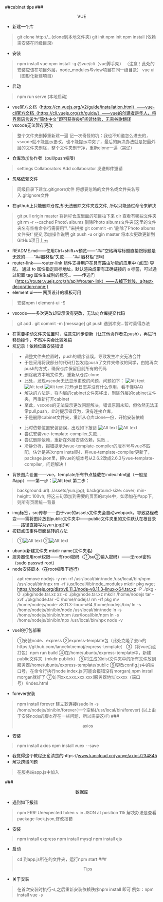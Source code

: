 ##cabinet tips
###<center>VUE</center>
* 新建一个库
> git clone http://...(clone到本地文件夹)
> git init
> npm init
> npm install (依赖需安装在同级目录)
* 安装
> npm install vue
> npm install -g @vue/cli（vue脚手架）
> （注意！此处的安装应该在项目外层，node_modules与view项目在同一级目录）
> vue ui（图形化新建项目）
* 启动
> npm run serve (本地启动)
* vue官方文档（https://cn.vuejs.org/v2/guide/installation.html）——vue-cli官方文档（https://cli.vuejs.org/zh/guide/）——vue的创建者是华人，将界面语言设为“简体中文”即可获得良好阅读体验，无需谷歌翻译
* vscode无法暂存更改
>整个文件夹删掉重新建一遍
>记一次奇怪的坑：我也不知道怎么进去的，vscode就不能显示更改，也不能提示冲突了，最后的解决办法就是把最外层的文件夹删除，整个文件夹删干净，重新clone一遍（哭辽）
* 仓库添加协作者（pull/push权限）
>settings
>Collaborators
>Add collaborator
>发送邮件邀请
* 忽略依赖文件
>同级目录下建立.gitignore文件
>将想要忽略的文件名或文件夹名写入.gitignore文件
* 在github上只能删除仓库,却无法删除文件夹或文件, 所以只能通过命令来解决
>git pull origin master 将远程仓库里面的项目拉下来
>dir  查看有哪些文件夹
>git rm -r --cached Photo\ albums  删除Photo albums文件夹(这里的文件夹名有空格命令行需要用"\ "来拼接
>git commit -m '删除了Photo albums文件夹t'  提交,添加操作说明
>git push -u origin master 将本次更改更新到GitHub项目上去

* README.md——使用Ctrl+shift+v预览——“##”空格再写标题直接跟标题是无效的——“##器材柜”失败——“## 器材柜”即可
* router-link——router-link 组件支持用户在具有路由功能的应用中 (点击) 导航。 通过 to 属性指定目标地址，默认渲染成带有正确链接的 a 标签，可以通过配置 tag 属性生成别的标签.。——传送门（https://router.vuejs.org/zh/api/#router-link）——去掉下划线，a{text-decoration:none;}
* element ui—— 网页设计的模板可用
> 安装npm i element-ui -S
* vscode——多次更改却显示没有更改，无法向仓库提交代码
>git add .
>git commit -m [message]
>git push
>遇到冲突...暂时莫得办法
* 在需要移动文件夹位置时，注意先同步更新（让其他协作者先push），再进行移动操作，不然冲突会比较难搞
* 坑记录！依赖位置安装错误
> * 调整文件夹位置时，push的顺序错误，导致发生冲突无法合并
> * 于是采用将我部分的代码打包发给push了文件夹修改的同学，由她再次push的方式，确保仓库保留目前所有的代码
> * 删除我方本地文件夹，重新从仓库clone
> * 此处，发现vscode无法显示更改的问题，问题如下：
> ![Alt text](./1549521346332.png)
>![Alt text](./1549521376397.png)
>![Alt text](./1549521409354.png)
>打开git日志并没有什么作用，看不懂QAQ
>* 解决的方法是，将内层的cabinet文件夹移出，删除外层的cabinet文件夹，再重新打开cabinet
>* 至此，vscode的无法显示更改问题解决，错误原因未知，但依然无法正常pull,push，此时提示错误为，没有连接仓库。
>* 于是删除cabinet文件夹，重新从仓库clone一份，开始安装依赖

>* 此时依赖位置安装错误，出现如下报错
>![Alt text](./1549521914215.png)
>![Alt text](./1549522063606.png)
>* 尝试安装vue-template-compiler,失败...
>* 尝试删除依赖，重新在外层安装依赖，失败...
>* 冷静分析，报错提示为vue-template-compiler的版本号与vue不匹配，估计是某次npm install时，将vue-template-compiler更新了，package.json里，把vue的版本号从2.6.2改成2.6.3与vue-template-compiler，问题解决！
 
* 背景图片设置——vue，template所有节点挂载在index.html里（一般是#app）——第一步：![Alt text](./1548411314989.png)
第二步：
>background:url(../assets/yun.jpg);
>background-size: cover;
>min-height: 100vh;
>将这三句添加到需要的页面的style中，如添加在#app下，则所有页面统一背景
* img标签，src传参——由于vue的assets文件夹会自动webpack，导致路径改变——需将图片放到public文件夹中——public文件夹里的文件默认在根目录——路径直接写为yun.jpg即可
* 按钮点击事件页面跳转的方法
>①![Alt text](./1548411799951.png)
>②![Alt text](./1548411860429.png)
* ubuntu新建文件夹 mkdir name(文件夹名)
* 服务器使用root权限——有root密码（①su②输入密码）——无root密码（sudo passwd root）
* node安装脚本（在root权限下运行）
>apt remove nodejs -y
rm -rf /usr/local/bin/node /usr/local/bin/npm /usr/local/bin/npx
rm -rf /usr/local/lib/node_modules
mkdir pkg
wget https://nodejs.org/dist/v8.11.3/node-v8.11.3-linux-x64.tar.xz -P ./pkg -O ./pkg/node.tar.xz
xz -d ./pkg/node.tar.xz
mkdir /home/nodejs
tar -xvf ./pkg/node.tar -C /home/nodejs/
rm -rf pkg
mv /home/nodejs/node-v8.11.3-linux-x64 /home/nodejs/bin/
ln -s /home/nodejs/bin/bin/node /usr/local/bin/node
ln -s /home/nodejs/bin/bin/npm /usr/local/bin/npm
ln -s /home/nodejs/bin/bin/npx /usr/local/bin/npx
node -v
* vue的打包部署
>①安装node、express
>②express-template包（此处克隆了姜m的https://github.com/lancelotnemoj/express-template）
>③（将vue页面打包）npm run build
>④在/home/ubuntu/express-template中，新建public文件夹（mkdir publick）
>⑤将生成的dist文件夹中的所有文件放到服务器/home/ubuntu/express-template/public
>⑥更改config.js中的端口号，在命令行执行node index.js(可能会报错没有morgan),npm install morgan就好了
>⑦访问xxx.xxx.xxx.xxx(服务器地址):xxxx（端口号）/index.html
* forever安装
>npm install forever
>建立软连接(sudo ln -s /home/nodejs/bin/bin/forever(一个空格)/usr/local/bin/forever)
>(以上由于安装node的脚本存在一些问题，所以需要这样)
###<center>axios</center>
* 安装
> npm install axios
> npm install vuex --save

* 我觉得这个教程还蛮清楚的https://www.kancloud.cn/yunye/axios/234845
*  解决跨域问题
> 在服务端app.js中加入
> 
###<center>数据库</center>
* 遇到如下报错
> npm ERR! Unexpected token < in JSON at position 115
解决办法是查看package-lock.json,修改报错

* 安装
> npm install express 
> npm install mysql
> npm install ejs

* 启动
> cd 到app.js所在的文件夹，运行npm start
###<center>Tips</center>
* 关于安装
> 在首次安装时执行-s,之后重新安装依赖秩序npm install 即可
> 例如：npm install vue -s






